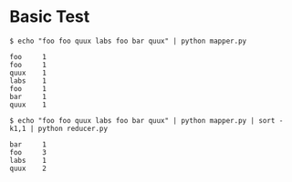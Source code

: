 # Basic Test

```
$ echo "foo foo quux labs foo bar quux" | python mapper.py
```

```
foo     1
foo     1
quux    1
labs    1
foo     1
bar     1
quux    1
```

```
$ echo "foo foo quux labs foo bar quux" | python mapper.py | sort -k1,1 | python reducer.py
```

```
bar     1
foo     3
labs    1
quux    2
```


